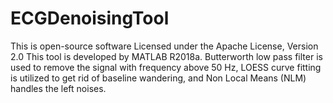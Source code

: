 # ECGDenoisingTool
This is open-source software Licensed under the Apache License, Version 2.0
This tool is developed by MATLAB R2018a.
Butterworth low pass filter is used to remove the signal with frequency above 50 Hz, LOESS curve fitting is utilized to get rid of baseline wandering, and Non Local Means (NLM) handles the left noises.  
